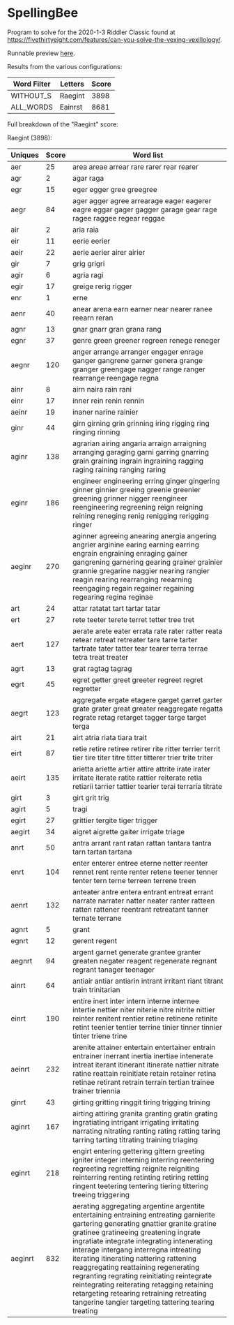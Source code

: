 # SpellingBee

Program to solve for the 2020-1-3 Riddler Classic found at https://fivethirtyeight.com/features/can-you-solve-the-vexing-vexillology/.

Runnable preview [here](http://htmlpreview.github.io/?https://github.com/nasderidaq/spellingBee/blob/master/spellingBee.html).

Results from the various configurations:

| Word Filter | Letters | Score |
|-------------|---------|-------|
| WITHOUT_S   | Raegint |  3898 |
| ALL_WORDS   | Eainrst |  8681 |

Full breakdown of the "Raegint" score:

Raegint (3898):

| Uniques | Score | Word list                                                                                                                                                                                                                                                                                                                                                                                                                                                                                                                                           |
|---------|-------|-----------------------------------------------------------------------------------------------------------------------------------------------------------------------------------------------------------------------------------------------------------------------------------------------------------------------------------------------------------------------------------------------------------------------------------------------------------------------------------------------------------------------------------------------------|
| aer     |    25 | area areae arrear rare rarer rear rearer                                                                                                                                                                                                                                                                                                                                                                                                                                                                                                            |
| agr     |     2 | agar raga                                                                                                                                                                                                                                                                                                                                                                                                                                                                                                                                           |
| egr     |    15 | eger egger gree greegree                                                                                                                                                                                                                                                                                                                                                                                                                                                                                                                            |
| aegr    |    84 | ager agger agree arrearage eager eagerer eagre eggar gager gagger garage gear rage ragee raggee regear reggae                                                                                                                                                                                                                                                                                                                                                                                                                                       |
| air     |     2 | aria raia                                                                                                                                                                                                                                                                                                                                                                                                                                                                                                                                           |
| eir     |    11 | eerie eerier                                                                                                                                                                                                                                                                                                                                                                                                                                                                                                                                        |
| aeir    |    22 | aerie aerier airer airier                                                                                                                                                                                                                                                                                                                                                                                                                                                                                                                           |
| gir     |     7 | grig grigri                                                                                                                                                                                                                                                                                                                                                                                                                                                                                                                                         |
| agir    |     6 | agria ragi                                                                                                                                                                                                                                                                                                                                                                                                                                                                                                                                          |
| egir    |    17 | greige rerig rigger                                                                                                                                                                                                                                                                                                                                                                                                                                                                                                                                 |
| enr     |     1 | erne                                                                                                                                                                                                                                                                                                                                                                                                                                                                                                                                                |
| aenr    |    40 | anear arena earn earner near nearer ranee reearn reran                                                                                                                                                                                                                                                                                                                                                                                                                                                                                              |
| agnr    |    13 | gnar gnarr gran grana rang                                                                                                                                                                                                                                                                                                                                                                                                                                                                                                                          |
| egnr    |    37 | genre green greener regreen renege reneger                                                                                                                                                                                                                                                                                                                                                                                                                                                                                                          |
| aegnr   |   120 | anger arrange arranger engager enrage ganger gangrene garner genera grange granger greengage nagger range ranger rearrange reengage regna                                                                                                                                                                                                                                                                                                                                                                                                           |
| ainr    |     8 | airn naira rain rani                                                                                                                                                                                                                                                                                                                                                                                                                                                                                                                                |
| einr    |    17 | inner rein renin rennin                                                                                                                                                                                                                                                                                                                                                                                                                                                                                                                             |
| aeinr   |    19 | inaner narine rainier                                                                                                                                                                                                                                                                                                                                                                                                                                                                                                                               |
| ginr    |    44 | girn girning grin grinning iring rigging ring ringing rinning                                                                                                                                                                                                                                                                                                                                                                                                                                                                                       |
| aginr   |   138 | agrarian airing angaria arraign arraigning arranging garaging garni garring gnarring grain graining ingrain ingraining ragging raging raining ranging raring                                                                                                                                                                                                                                                                                                                                                                                        |
| eginr   |   186 | engineer engineering erring ginger gingering ginner ginnier greeing greenie greenier greening grinner nigger reengineer reengineering regreening reign reigning reining reneging renig renigging rerigging ringer                                                                                                                                                                                                                                                                                                                                   |
| aeginr  |   270 | aginner agreeing anearing anergia angering angrier arginine earing earning earring engrain engraining enraging gainer gangrening garnering gearing grainer grainier grannie gregarine naggier nearing rangier reagin rearing rearranging reearning reengaging regain regainer regaining regearing regina reginae                                                                                                                                                                                                                                    |
| art     |    24 | attar ratatat tart tartar tatar                                                                                                                                                                                                                                                                                                                                                                                                                                                                                                                     |
| ert     |    27 | rete teeter terete terret tetter tree tret                                                                                                                                                                                                                                                                                                                                                                                                                                                                                                          |
| aert    |   127 | aerate arete eater errata rate rater ratter reata retear retreat retreater tare tarre tarter tartrate tater tatter tear tearer terra terrae tetra treat treater                                                                                                                                                                                                                                                                                                                                                                                     |
| agrt    |    13 | grat ragtag tagrag                                                                                                                                                                                                                                                                                                                                                                                                                                                                                                                                  |
| egrt    |    45 | egret getter greet greeter regreet regret regretter                                                                                                                                                                                                                                                                                                                                                                                                                                                                                                 |
| aegrt   |   123 | aggregate ergate etagere garget garret garter grate grater great greater reaggregate regatta regrate retag retarget tagger targe target terga                                                                                                                                                                                                                                                                                                                                                                                                       |
| airt    |    21 | airt atria riata tiara trait                                                                                                                                                                                                                                                                                                                                                                                                                                                                                                                        |
| eirt    |    87 | retie retire retiree retirer rite ritter terrier territ tier tire titer titre titter titterer trier trite triter                                                                                                                                                                                                                                                                                                                                                                                                                                    |
| aeirt   |   135 | arietta ariette artier attire attrite irate irater irritate iterate ratite rattier reiterate retia retiarii tarrier tattier tearier terai terraria titrate                                                                                                                                                                                                                                                                                                                                                                                          |
| girt    |     3 | girt grit trig                                                                                                                                                                                                                                                                                                                                                                                                                                                                                                                                      |
| agirt   |     5 | tragi                                                                                                                                                                                                                                                                                                                                                                                                                                                                                                                                               |
| egirt   |    27 | grittier tergite tiger trigger                                                                                                                                                                                                                                                                                                                                                                                                                                                                                                                      |
| aegirt  |    34 | aigret aigrette gaiter irrigate triage                                                                                                                                                                                                                                                                                                                                                                                                                                                                                                              |
| anrt    |    50 | antra arrant rant ratan rattan tantara tantra tarn tartan tartana                                                                                                                                                                                                                                                                                                                                                                                                                                                                                   |
| enrt    |   104 | enter enterer entree eterne netter reenter rennet rent rente renter retene teener tenner tenter tern terne terreen terrene treen                                                                                                                                                                                                                                                                                                                                                                                                                    |
| aenrt   |   132 | anteater antre entera entrant entreat errant narrate narrater natter neater ranter ratteen ratten rattener reentrant retreatant tanner ternate terrane                                                                                                                                                                                                                                                                                                                                                                                              |
| agnrt   |     5 | grant                                                                                                                                                                                                                                                                                                                                                                                                                                                                                                                                               |
| egnrt   |    12 | gerent regent                                                                                                                                                                                                                                                                                                                                                                                                                                                                                                                                       |
| aegnrt  |    94 | argent garnet generate grantee granter greaten negater reagent regenerate regnant regrant tanager teenager                                                                                                                                                                                                                                                                                                                                                                                                                                          |
| ainrt   |    64 | antiair antiar antiarin intrant irritant riant titrant train trinitarian                                                                                                                                                                                                                                                                                                                                                                                                                                                                            |
| einrt   |   190 | entire inert inter intern interne internee intertie nettier niter niterie nitre nitrite nittier reinter renitent rentier retine retinene retinite retint teenier tentier terrine tinier tinner tinnier tinter triene trine                                                                                                                                                                                                                                                                                                                          |
| aeinrt  |   232 | arenite attainer entertain entertainer entrain entrainer inerrant inertia inertiae intenerate intreat iterant itinerant itinerate nattier nitrate ratine reattain reinitiate retain retainer retina retinae retirant retrain terrain tertian trainee trainer triennia                                                                                                                                                                                                                                                                               |
| ginrt   |    43 | girting gritting ringgit tiring trigging trining                                                                                                                                                                                                                                                                                                                                                                                                                                                                                                    |
| aginrt  |   167 | airting attiring granita granting gratin grating ingratiating intrigant irrigating irritating narrating nitrating ranting rating ratting taring tarring tarting titrating training triaging                                                                                                                                                                                                                                                                                                                                                         |
| eginrt  |   218 | engirt entering gettering gittern greeting igniter integer interning interring reentering regreeting regretting reignite reigniting reinterring renting retinting retiring retting ringent teetering tentering tiering tittering treeing triggering                                                                                                                                                                                                                                                                                                 |
| aeginrt |   832 | aerating aggregating argentine argentite entertaining entraining entreating garnierite gartering generating gnattier granite gratine gratinee gratineeing greatening ingrate ingratiate integrate integrating intenerating interage intergang interregna intreating iterating itinerating nattering rattening reaggregating reattaining regenerating regranting regrating reinitiating reintegrate reintegrating reiterating retagging retaining retargeting retearing retraining retreating tangerine tangier targeting tattering tearing treating |
